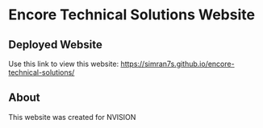# Encore Technical Solutions Website

## Deployed Website
Use this link to view this website: https://simran7s.github.io/encore-technical-solutions/

## About
This website was created for NVISION
